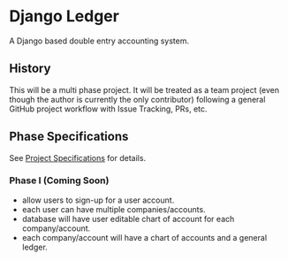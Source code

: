# Django Ledger

A Django based double entry accounting system.

## History

This will be a multi phase project. It will be treated as a team project
(even though the author is currently the only contributor) following a
general GitHub project workflow with Issue Tracking, PRs, etc.

## Phase Specifications

See <a href="PROJECT_SPEC.md">Project Specifications</a> for details.

### Phase I (Coming Soon)
  - allow users to sign-up for a user account.
  - each user can have multiple companies/accounts.
  - database will have user editable chart of account for each company/account.
  - each company/account will have a chart of accounts and a general ledger.
